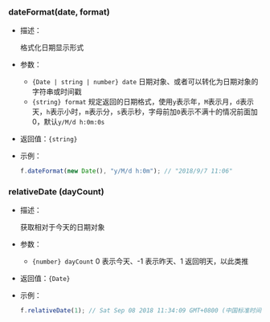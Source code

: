 ### dateFormat(date, format)

- 描述：

  格式化日期显示形式

- 参数：

  - `{Date | string | number} date` 日期对象、或者可以转化为日期对象的字符串或时间戳
  - `{string} format` 规定返回的日期格式，使用`y`表示年，`M`表示月，`d`表示天，`h`表示小时，`m`表示分，`s`表示秒，字母前加`0`表示不满十的情况前面加 0，默认`y/M/d h:0m:0s`

- 返回值：`{string}`

- 示例：
  ```js
  f.dateFormat(new Date(), "y/M/d h:0m"); // "2018/9/7 11:06"
  ```

### relativeDate (dayCount)

- 描述：

  获取相对于今天的日期对象

- 参数：

  - `{number} dayCount` 0 表示今天、-1 表示昨天、1 返回明天，以此类推

- 返回值：`{Date}`

- 示例：
  ```js
  f.relativeDate(1); // Sat Sep 08 2018 11:34:09 GMT+0800 (中国标准时间)
  ```
